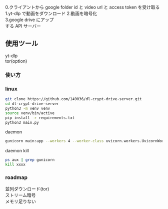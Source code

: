 #

0.クライアントから google folder id と video url と access token を受け取る  
1.yt-dlp で動画をダウンロード 2.動画を暗号化  
3.google drive にアップ  
する API サーバー  

## 使用ツール

yt-dlp  
tor(option)

### 使い方

### linux

```sh
git clone https://github.com/149036/dl-crypt-drive-server.git
cd dl-crypt-drive-server
python3 -m venv venv
source venv/bin/active
pip install -r requirements.txt
python3 main.py
```

daemon

```sh
gunicorn main:app --workers 4 --worker-class uvicorn.workers.UvicornWorker --bind 0.0.0.0:7999 --daemon
```

daemon kill

```sh
ps aux | grep gunicorn
kill xxxx
```

### roadmap

並列ダウンロード(tor)  
ストリーム暗号  
メモリ足りない  
